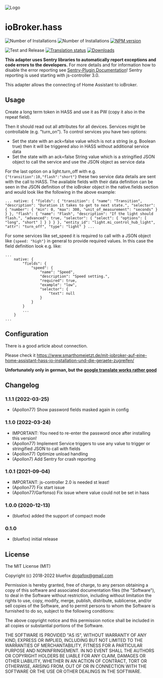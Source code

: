 ![Logo](admin/hass.png)
# ioBroker.hass

![Number of Installations](http://iobroker.live/badges/hass-installed.svg)
![Number of Installations](http://iobroker.live/badges/hass-stable.svg)
[![NPM version](http://img.shields.io/npm/v/iobroker.hass.svg)](https://www.npmjs.com/package/iobroker.hass)

![Test and Release](https://github.com/ioBroker/ioBroker.hass/workflows/Test%20and%20Release/badge.svg)
[![Translation status](https://weblate.iobroker.net/widgets/adapters/-/hass/svg-badge.svg)](https://weblate.iobroker.net/engage/adapters/?utm_source=widget)
[![Downloads](https://img.shields.io/npm/dm/iobroker.hass.svg)](https://www.npmjs.com/package/iobroker.hass)

**This adapter uses Sentry libraries to automatically report exceptions and code errors to the developers.** For more details and for information how to disable the error reporting see [Sentry-Plugin Documentation](https://github.com/ioBroker/plugin-sentry#plugin-sentry)! Sentry reporting is used starting with js-controller 3.0.


This adapter allows the connecting of Home Assistant to ioBroker.

## Usage
Create a long term token in HASS and use it as PW (copy it also in the repeat field).

Then it should read out all attributes for all devices. Services might be controllable (e.g. "turn_on"). To control services you have two options:
* Set the state with an ack=false value which is not a string (e.g. Boolean true) then it will be triggered also in HASS without additional service data
* Set the state with an ack=false String value which is a stringified JSON object to call the service and use the JSON object as service data

For the last option on a light.turn_off with e.g. `{"transition":10,"flash":"short"}` these two service data details are sent with the call to HASS. The available fields with their data definition can be seen in the JSON definition of the ioBroker object in the native.fields section and would look like the following in the above example:

`
...
    native: {
        "fields": {
            "transition": {
                "name": "Transition",
                "description": "Duration it takes to get to next state.",
                "selector": {
                    "number": {
                        "min": 0,
                        "max": 300,
                        "unit_of_measurement": "seconds"
                    }
                }
            },
            "flash": {
                "name": "Flash",
                "description": "If the light should flash.",
                "advanced": true,
                "selector": {
                    "select": {
                        "options": [
                            "long",
                            "short"
                        ]
                    }
                }
            }
        },
        "entity_id": "light.mi_control_hub_light",
        "attr": "turn_off",
        "type": "light"
    }
...
`

For some services like set_speed it is required to call with a JSON object like `{speed: "high"}` in general to provide required values. In this case the field definition look e.g. like:

```
...
    native: {
        "fields": {
            "speed": {
                "name": "Speed",
                "description": "Speed setting.",
                "required": true,
                "example": "low",
                "selector": {
                    "text": null
                }
            }
        }
        ...
    }
...
```

## Configuration
There is a good article about connection. 

Please check it https://www.smarthomejetzt.de/mit-iobroker-auf-eine-home-assistant-hass-io-installation-und-die-geraete-zugreifen/ 

**Unfortunately only in german, but the [google translate works rather good](https://translate.google.com/translate?hl=en&sl=de&tl=en&u=https%3A%2F%2Fwww.smarthomejetzt.de%2Fmit-iobroker-auf-eine-home-assistant-hass-io-installation-und-die-geraete-zugreifen%2F)** 

<!--
	Placeholder for the next version (at the beginning of the line):
	### __WORK IN PROGRESS__
-->

## Changelog
### 1.1.1 (2022-03-25)
* (Apollon77) Show password fields masked again in config

### 1.1.0 (2022-03-24)
* IMPORTANT: You need to re-enter the password once after installing this version!
* (Apollon77) Implement Service triggers to use any value to trigger or stringified JSON to call with fields
* (Apollon77) Optimize unload handling
* (Apollon7) Add Sentry for crash reporting

### 1.0.1 (2021-09-04)
* IMPORTANT: js-controller 2.0 is needed st least!
* (Apollon77) Fix start issue
* (Apollon77/Garfonso) Fix issue where value could not be set in hass

### 1.0.0 (2020-12-13)
* (bluefox) added the support of compact mode

### 0.1.0
* (bluefox) initial release

## License
The MIT License (MIT)

Copyright (c) 2018-2022 bluefox <dogafox@gmail.com>

Permission is hereby granted, free of charge, to any person obtaining a copy
of this software and associated documentation files (the "Software"), to deal
in the Software without restriction, including without limitation the rights
to use, copy, modify, merge, publish, distribute, sublicense, and/or sell
copies of the Software, and to permit persons to whom the Software is
furnished to do so, subject to the following conditions:

The above copyright notice and this permission notice shall be included in
all copies or substantial portions of the Software.

THE SOFTWARE IS PROVIDED "AS IS", WITHOUT WARRANTY OF ANY KIND, EXPRESS OR
IMPLIED, INCLUDING BUT NOT LIMITED TO THE WARRANTIES OF MERCHANTABILITY,
FITNESS FOR A PARTICULAR PURPOSE AND NONINFRINGEMENT. IN NO EVENT SHALL THE
AUTHORS OR COPYRIGHT HOLDERS BE LIABLE FOR ANY CLAIM, DAMAGES OR OTHER
LIABILITY, WHETHER IN AN ACTION OF CONTRACT, TORT OR OTHERWISE, ARISING FROM,
OUT OF OR IN CONNECTION WITH THE SOFTWARE OR THE USE OR OTHER DEALINGS IN
THE SOFTWARE.
